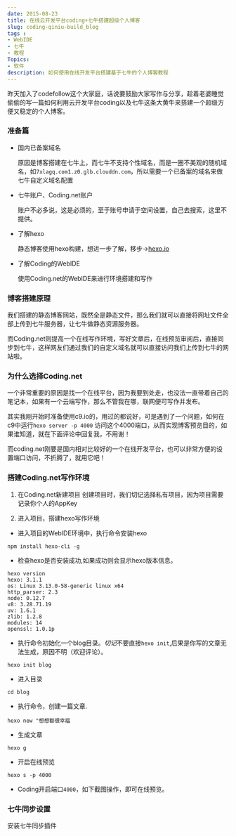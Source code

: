 ```yaml
---
date: 2015-08-23
title: 在线云开发平台coding+七牛搭建超级个人博客
slug: coding-qiniu-build_blog
tags : 
- WebIDE
- 七牛
- 教程
Topics: 
- 软件
description: 如何使用在线开发平台搭建基于七牛的个人博客教程
---
```


昨天加入了codefollow这个大家庭，话说要鼓励大家写作与分享，趁着老婆睡觉偷偷的写一篇如何利用云开发平台coding以及七牛这条大黄牛来搭建一个超级方便又稳定的个人博客。
<!--more-->

### 准备篇
+ 国内已备案域名

  原因是博客搭建在七牛上，而七牛不支持个性域名，而是一圈不美观的随机域名，如`7xlagq.com1.z0.glb.clouddn.com`，所以需要一个已备案的域名来做七牛自定义域名配置

+ 七牛账户、Coding.net账户

  账户不必多说，这是必须的，至于账号申请于空间设置，自己去搜索，这里不提供。

+ 了解hexo

  静态博客使用hexo构建，想进一步了解，移步->[hexo.io](hexo.io)

+ 了解Coding的WebIDE

  使用Coding.net的WebIDE来进行环境搭建和写作

### 博客搭建原理

我们搭建的静态博客网站，既然全是静态文件，那么我们就可以直接将网址文件全部上传到七牛服务器，让七牛做静态资源服务器。

而Coding.net则提高一个在线写作环境，写好文章后，在线预览审阅后，直接同步到七牛，这样网友们通过我们的自定义域名就可以直接访问我们上传到七牛的网站啦。

### 为什么选择Coding.net

一个非常重要的原因是找一个在线平台，因为我要到处走，也没法一直带着自己的笔记本，如果有一个云端写作，那么不管我在哪，联网便可写作并发布。

其实我刚开始时准备使用c9.io的，用过的都说好，可是遇到了一个问题，如何在c9中运行`hexo server -p 4000` 访问这个4000端口，从而实现博客预览目的，如果谁知道，就在下面评论中回复我，不用谢！

而coding.net刚要是国内相对比较好的一个在线开发平台，也可以非常方便的设置端口访问，不折腾了，就用它吧！

### 搭建Coding.net写作环境

1. 在Coding.net新建项目
   创建项目时，我们切记选择私有项目，因为项目需要记录你个人的AppKey

2. 进入项目，搭建hexo写作环境
  + 进入项目的WebIDE环境中，执行命令安装hexo
  ```
  npm install hexo-cli -g
  ```
  + 检查hexo是否安装成功,如果成功则会显示hexo版本信息。
  ```
  hexo version
  hexo: 3.1.1
  os: Linux 3.13.0-58-generic linux x64
  http_parser: 2.3
  node: 0.12.7
  v8: 3.28.71.19
  uv: 1.6.1
  zlib: 1.2.8
  modules: 14
  openssl: 1.0.1p
  ```
  + 执行命令初始化一个blog目录。*切记*不要直接`hexo init`,后果是你写的文章无法生成，原因不明（欢迎评论）。
  ```
  hexo init blog
  ```
  + 进入目录
  ```
  cd blog
  ```
  + 执行命令，创建一篇文章.
  ```
  hexo new "想想都很幸福
  ```
  + 生成文章
  ```
  hexo g
  ```
  + 开启在线预览
  ```
  hexo s -p 4000
  ```
  + Coding开启端口`4000`，如下截图操作，即可在线预览。


### 七牛同步设置
 安装七牛同步插件
  ```
  
  ```